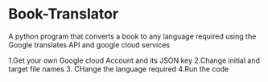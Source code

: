 # Book-Translator
A python program that converts a book to any language required using the Google translates API and google cloud services




1.Get your own Google cloud Account and its JSON key
2.Change initial and target file names
3. CHange the language required
4.Run the code
